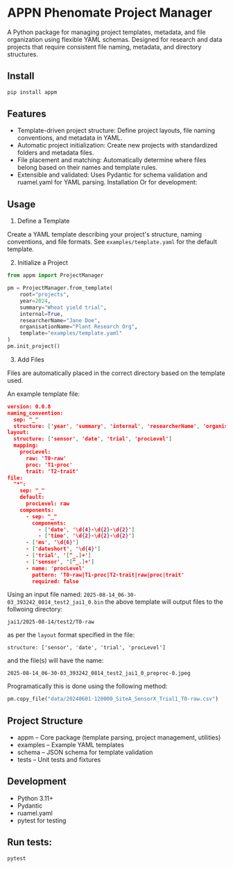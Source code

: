 # APPN Phenomate Project Manager

A Python package for managing project templates, metadata, and file organization using flexible YAML schemas. Designed for research and data projects that require consistent file naming, metadata, and directory structures.

## Install

```bash
pip install appm
```

## Features

- Template-driven project structure: Define project layouts, file naming conventions, and metadata in YAML.
- Automatic project initialization: Create new projects with standardized folders and metadata files.
- File placement and matching: Automatically determine where files belong based on their names and template rules.
- Extensible and validated: Uses Pydantic for schema validation and ruamel.yaml for YAML parsing.
Installation
Or for development:

## Usage
1. Define a Template

Create a YAML template describing your project's structure, naming conventions, and file formats. See `examples/template.yaml` for the default template.

2. Initialize a Project

```py
from appm import ProjectManager

pm = ProjectManager.from_template(
    root="projects",
    year=2024,
    summary="Wheat yield trial",
    internal=True,
    researcherName="Jane Doe",
    organisationName="Plant Research Org",
    template="examples/template.yaml"
)
pm.init_project()

```

3. Add Files

Files are automatically placed in the correct directory based on the template used.

An example template file:
```json
version: 0.0.8
naming_convention:
  sep: "_"
  structure: ['year', 'summary', 'internal', 'researcherName', 'organisationName'] 
layout:
  structure: ['sensor', 'date', 'trial', 'procLevel']
  mapping:
    procLevel:
      raw: 'T0-raw'
      proc: 'T1-proc'
      trait: 'T2-trait'
file:
  "*":
    sep: "_"
    default:
      procLevel: raw
    components:
      - sep: "_"
        components:
          - ['date', '\d{4}-\d{2}-\d{2}']
          - ['time', '\d{2}-\d{2}-\d{2}']
      - ['ms', '\d{6}']
      - ['dateshort', '\d{4}']
      - ['trial', '[^_.]+']
      - ['sensor', '[^_.]+']
      - name: 'procLevel'
        pattern: 'T0-raw|T1-proc|T2-trait|raw|proc|trait'
        required: false

```

Using an input file named: ```2025-08-14_06-30-03_393242_0814_test2_jai1_0.bin``` the above 
template will output files to the follwoing directory:
```
jai1/2025-08-14/test2/T0-raw

```
as per the ```layout```  format specified in the file:
```
structure: ['sensor', 'date', 'trial', 'procLevel']
```
and the file(s) will have the name:
```
2025-08-14_06-30-03_393242_0814_test2_jai1_0_preproc-0.jpeg
```

Programatically this is done using the following method:

```py
pm.copy_file("data/20240601-120000_SiteA_SensorX_Trial1_T0-raw.csv")
```

## Project Structure
- appm – Core package (template parsing, project management, utilities)
- examples – Example YAML templates
- schema – JSON schema for template validation
- tests – Unit tests and fixtures

## Development
- Python 3.11+
- Pydantic
- ruamel.yaml
- pytest for testing

## Run tests:

```
pytest
```
